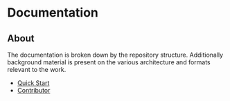 # Documentation

## About

The documentation is broken down by the repository structure.  Additionally background
material is present on the various architecture and formats relevant to the work. 

* [Quick Start](./quickstart.md)
* [Contributor](./contributor/)